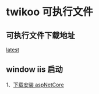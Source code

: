 # twikoo 可执行文件

## 可执行文件下载地址

[latest](https://github.com/kongxiangyiren/twikoo-pkg/releases/latest)

## window iis 启动

1、[下载安装 aspNetCore](https://dotnet.microsoft.com/zh-cn/download/dotnet/thank-you/runtime-aspnetcore-8.0.0-windows-hosting-bundle-installer)
